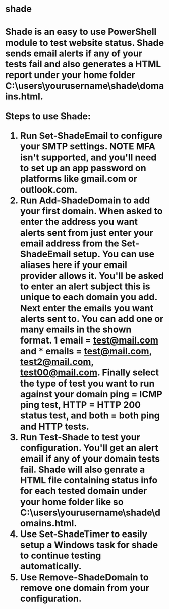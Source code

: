 # shade
<h1>Shade is an easy to use PowerShell module to test website status. Shade sends email alerts if any of your tests fail and also generates a HTML report under your home folder C:\users\yourusername\shade\domains.html.

Steps to use Shade:
  1. Run Set-ShadeEmail to configure your SMTP settings. NOTE MFA isn't supported, and you'll need to set up an app password on platforms like gmail.com or      outlook.com.
  2. Run Add-ShadeDomain to add your first domain. When asked to enter the address you want alerts sent from just enter your email address from the Set-        ShadeEmail setup. You can use aliases here if your email provider allows it. You'll be asked to enter an alert subject this is unique to each domain        you add. Next enter the emails you want alerts sent to. You can add one or many emails in the shown format. 1 email = test@mail.com and * emails =          test@mail.com, test2@mail.com, test00@mail.com. Finally select the type of test you want to run against your domain ping = ICMP ping test, HTTP = HTTP      200 status test, and both = both ping and HTTP tests.
  3. Run Test-Shade to test your configuration. You'll get an alert email if any of your domain tests fail. Shade will also genrate a HTML file containing      status info for each tested domain under your home folder like so C:\users\yourusername\shade\domains.html.
  4. Use Set-ShadeTimer to easily setup a Windows task for shade to continue testing automatically.
  5. Use Remove-ShadeDomain to remove one domain from your configuration.
</h1>
